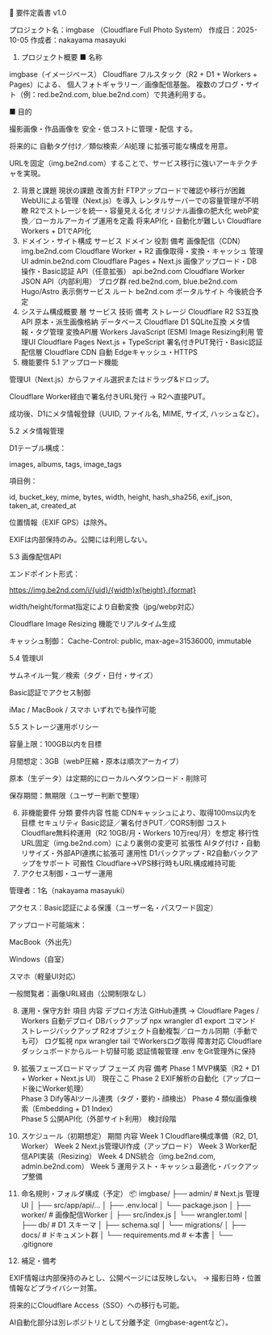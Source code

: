 📘 要件定義書 v1.0

プロジェクト名：imgbase
（Cloudflare Full Photo System）
作成日：2025-10-05
作成者：nakayama masayuki

1. プロジェクト概要
■ 名称

imgbase（イメージベース）
Cloudflare フルスタック（R2 + D1 + Workers + Pages）による、
個人フォトギャラリー／画像配信基盤。
複数のブログ・サイト（例：red.be2nd.com, blue.be2nd.com）で共通利用する。

■ 目的

撮影画像・作品画像を 安全・低コストに管理・配信 する。

将来的に 自動タグ付け／類似検索／AI処理 に拡張可能な構成を用意。

URLを固定（img.be2nd.com）することで、サービス移行に強いアーキテクチャを実現。

2. 背景と課題
現状の課題	改善方針
FTPアップロードで確認や移行が困難	WebUIによる管理（Next.js）を導入
レンタルサーバーでの容量管理が不明瞭	R2でストレージを統一・容量見える化
オリジナル画像の肥大化	webP変換／ローカルアーカイブ運用を定義
将来API化・自動化が難しい	Cloudflare Workers + D1でAPI化
3. ドメイン・サイト構成
サービス	ドメイン	役割	備考
画像配信（CDN）	img.be2nd.com	Cloudflare Worker + R2	画像取得・変換・キャッシュ
管理UI	admin.be2nd.com	Cloudflare Pages + Next.js	画像アップロード・DB操作・Basic認証
API（任意拡張）	api.be2nd.com	Cloudflare Worker	JSON API（内部利用）
ブログ群	red.be2nd.com, blue.be2nd.com	Hugo/Astro	表示側サービス
ルート	be2nd.com	ポータルサイト	今後統合予定
4. システム構成概要
層	サービス	技術	備考
ストレージ	Cloudflare R2	S3互換API	原本・派生画像格納
データベース	Cloudflare D1	SQLite互換	メタ情報・タグ管理
変換API層	Workers	JavaScript (ESM)	Image Resizing利用
管理UI	Cloudflare Pages	Next.js + TypeScript	署名付きPUT発行・Basic認証
配信層	Cloudflare CDN	自動	Edgeキャッシュ・HTTPS
5. 機能要件
5.1 アップロード機能

管理UI（Next.js）からファイル選択またはドラッグ&ドロップ。

Cloudflare Worker経由で署名付きURL発行 → R2へ直接PUT。

成功後、D1にメタ情報登録（UUID, ファイル名, MIME, サイズ, ハッシュなど）。

5.2 メタ情報管理

D1テーブル構成：

images, albums, tags, image_tags

項目例：

id, bucket_key, mime, bytes, width, height, hash_sha256,
exif_json, taken_at, created_at


位置情報（EXIF GPS）は除外。

EXIFは内部保持のみ。公開には利用しない。

5.3 画像配信API

エンドポイント形式：

https://img.be2nd.com/i/{uid}/{width}x{height}.{format}


width/height/format指定により自動変換（jpg/webp対応）

Cloudflare Image Resizing 機能でリアルタイム生成

キャッシュ制御：
Cache-Control: public, max-age=31536000, immutable

5.4 管理UI

サムネイル一覧／検索（タグ・日付・サイズ）

Basic認証でアクセス制御

iMac / MacBook / スマホ いずれでも操作可能

5.5 ストレージ運用ポリシー

容量上限：100GB以内を目標

月間想定：3GB（webP圧縮・原本は順次アーカイブ）

原本（生データ）は定期的にローカルへダウンロード・削除可

保存期間：無期限（ユーザー判断で整理）

6. 非機能要件
分類	要件内容
性能	CDNキャッシュにより、取得100ms以内を目標
セキュリティ	Basic認証／署名付きPUT／CORS制御
コスト	Cloudflare無料枠運用（R2 10GB/月・Workers 10万req/月）を想定
移行性	URL固定（img.be2nd.com）により裏側の変更可
拡張性	AIタグ付け・自動リサイズ・外部API連携に拡張可
運用性	D1バックアップ・R2自動バックアップをサポート
可搬性	Cloudflare→VPS移行時もURL構成維持可能
7. アクセス制御・ユーザー運用

管理者：1名（nakayama masayuki）

アクセス：Basic認証による保護（ユーザー名・パスワード固定）

アップロード可能端末：

MacBook（外出先）

Windows（自室）

スマホ（軽量UI対応）

一般閲覧者：画像URL経由（公開制限なし）

8. 運用・保守方針
項目	内容
デプロイ方法	GitHub連携 → Cloudflare Pages / Workers 自動デプロイ
DBバックアップ	npx wrangler d1 export コマンド
ストレージバックアップ	R2オブジェクト自動複製／ローカル同期（手動でも可）
ログ監視	npx wrangler tail でWorkersログ取得
障害対応	Cloudflareダッシュボードからルート切替可能
認証情報管理	.env をGit管理外に保持
9. 拡張フェーズロードマップ
フェーズ	内容	備考
Phase 1	MVP構築（R2 + D1 + Worker + Next.js UI）	現在ここ
Phase 2	EXIF解析の自動化（アップロード後にWorker処理）	
Phase 3	Dify等AIツール連携（タグ・要約・顔検出）	
Phase 4	類似画像検索（Embedding + D1 Index）	
Phase 5	公開API化（外部サイト利用）	検討段階
10. スケジュール（初期想定）
期間	内容
Week 1	Cloudflare構成準備（R2, D1, Worker）
Week 2	Next.js管理UI作成（アップロード）
Week 3	Worker配信API実装（Resizing）
Week 4	DNS統合（img.be2nd.com, admin.be2nd.com）
Week 5	運用テスト・キャッシュ最適化・バックアップ整備
11. 命名規則・フォルダ構成（予定）
📦 imgbase/
├── admin/                # Next.js 管理UI
│   ├── src/app/api/...
│   ├── .env.local
│   └── package.json
│
├── worker/               # 画像配信Worker
│   ├── src/index.js
│   └── wrangler.toml
│
├── db/                   # D1 スキーマ
│   ├── schema.sql
│   └── migrations/
│
├── docs/                 # ドキュメント群
│   └── requirements.md   # ←本書
│
└── .gitignore

12. 補足・備考

EXIF情報は内部保持のみとし、公開ページには反映しない。
→ 撮影日時・位置情報などプライバシー対策。

将来的にCloudflare Access（SSO）への移行も可能。

AI自動化部分は別レポジトリとして分離予定（imgbase-agentなど）。